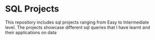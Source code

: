 # SQL Projects
 This repository includes sql projects ranging from Easy to Intermediate level. The projects showcase different sql queries that I have learnt and their applications on data
